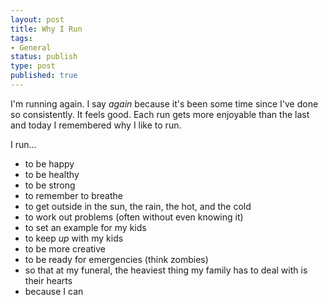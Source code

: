 ```yaml
---
layout: post
title: Why I Run
tags:
- General
status: publish
type: post
published: true
---
```


I'm running again.  I say *again* because it's been some time since I've done so consistently.  It feels good.
Each run gets more enjoyable than the last and today I remembered why I like to run.

I run...
* to be happy
* to be healthy
* to be strong
* to remember to breathe
* to get outside in the sun, the rain, the hot, and the cold
* to work out problems (often without even knowing it)
* to set an example for my kids
* to keep *up* with my kids
* to be more creative
* to be ready for emergencies (think zombies)
* so that at my funeral, the heaviest thing my family has to deal with is their hearts
* because I can
